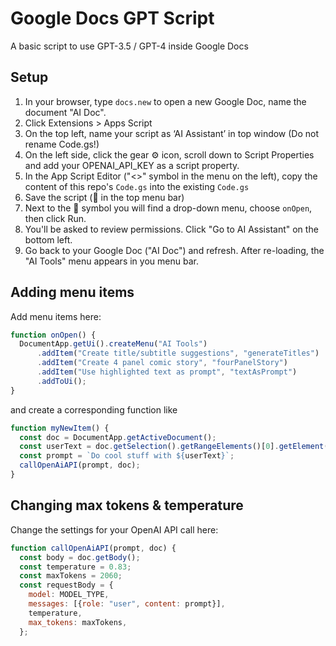 # Google Docs GPT Script
A basic script to use GPT-3.5 / GPT-4 inside Google Docs 

## Setup
1. In your browser, type `docs.new` to open a new Google Doc, name the document "AI Doc".
2. Click Extensions > Apps Script
3. On the top left, name your script as ‘AI Assistant’ in top window (Do not rename Code.gs!)
4. On the left side, click the gear ⚙️ icon, scroll down to Script Properties and add your OPENAI_API_KEY as a script property.
5. In the App Script Editor ("<>" symbol in the menu on the left), copy the content of this repo's `Code.gs` into the existing `Code.gs`
6. Save the script (💾 in the top menu bar)
7. Next to the 💾 symbol you will find a drop-down menu, choose `onOpen`, then click Run.
8. You'll be asked to review permissions. Click "Go to AI Assistant" on the bottom left.
9. Go back to your Google Doc ("AI Doc") and refresh. After re-loading, the "AI Tools" menu appears in you menu bar.

## Adding menu items
Add menu items here:
```javascript
function onOpen() {
  DocumentApp.getUi().createMenu("AI Tools")
      .addItem("Create title/subtitle suggestions", "generateTitles")
      .addItem("Create 4 panel comic story", "fourPanelStory")
      .addItem("Use highlighted text as prompt", "textAsPrompt")
      .addToUi();
}
```
and create a corresponding function like
```javascript
function myNewItem() {
  const doc = DocumentApp.getActiveDocument();
  const userText = doc.getSelection().getRangeElements()[0].getElement().asText().getText();
  const prompt = `Do cool stuff with ${userText}`;
  callOpenAiAPI(prompt, doc);
}
``` 

## Changing max tokens & temperature
Change the settings for your OpenAI API call here:
```javascript
function callOpenAiAPI(prompt, doc) {
  const body = doc.getBody();
  const temperature = 0.83;
  const maxTokens = 2060;
  const requestBody = {
    model: MODEL_TYPE,
    messages: [{role: "user", content: prompt}],
    temperature,
    max_tokens: maxTokens,
  };
```


